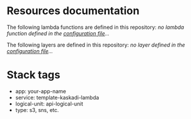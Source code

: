 # Resources documentation

The following lambda functions are defined in this repository:
_no lambda function defined in the [configuration file](./serverless.yml)..._

The following layers are defined in this repository:
_no layer defined in the [configuration file](./serverless.yml)..._

# Stack tags

- app: your-app-name
- service: template-kaskadi-lambda
- logical-unit: api-logical-unit
- type: s3, sns, etc.